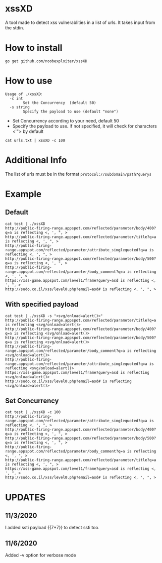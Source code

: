 # xssXD

A tool made to detect xss vulnerablities in a list of urls. It takes input from the stdin.

# How to install 
```go get github.com/noobexploiter/xssXD```

# How to use
```
Usage of ./xssXD:
  -c int
        Set the Concurrency  (default 50)
  -s string
        Specify the payload to use (default "none")
```
* Set Concurrency according to your need, default 50
* Specify the payload to use. If not specified, it will check for characters <'"> by default

`cat urls.txt | xssXD -c 100`

# Additional Info

The list of urls must be in the format ```protocol://subdomain/path?querys```

# Example
## Default
```
cat test | ./xssXD                                                                                                   
http://public-firing-range.appspot.com/reflected/parameter/body/400?q=a is reflecting <, ', ", >
http://public-firing-range.appspot.com/reflected/parameter/title?q=a is reflecting <, ', ", >
http://public-firing-range.appspot.com/reflected/parameter/attribute_singlequoted?q=a is reflecting <, ', ", >
http://public-firing-range.appspot.com/reflected/parameter/body/500?q=a is reflecting <, ', ", >
http://public-firing-range.appspot.com/reflected/parameter/body_comment?q=a is reflecting <, ', ", >
https://xss-game.appspot.com/level1/frame?query=asd is reflecting <, ', ", >
http://sudo.co.il/xss/level0.php?email=asd# is reflecting <, ', ", >
```
## With specified payload
```
cat test | ./xssXD -s "<svg/onload=alert()>"                                                                         
http://public-firing-range.appspot.com/reflected/parameter/title?q=a is reflecting <svg/onload=alert()>
http://public-firing-range.appspot.com/reflected/parameter/body/400?q=a is reflecting <svg/onload=alert()>
http://public-firing-range.appspot.com/reflected/parameter/body/500?q=a is reflecting <svg/onload=alert()>
http://public-firing-range.appspot.com/reflected/parameter/body_comment?q=a is reflecting <svg/onload=alert()>
http://public-firing-range.appspot.com/reflected/parameter/attribute_singlequoted?q=a is reflecting <svg/onload=alert()>
https://xss-game.appspot.com/level1/frame?query=asd is reflecting <svg/onload=alert()>
http://sudo.co.il/xss/level0.php?email=asd# is reflecting <svg/onload=alert()>
```
## Set Concurrency
```
cat test | ./xssXD -c 100
http://public-firing-range.appspot.com/reflected/parameter/attribute_singlequoted?q=a is reflecting <, ', ", >
http://public-firing-range.appspot.com/reflected/parameter/body/400?q=a is reflecting <, ', ", >
http://public-firing-range.appspot.com/reflected/parameter/body/500?q=a is reflecting <, ', ", >
http://public-firing-range.appspot.com/reflected/parameter/body_comment?q=a is reflecting <, ', ", >
http://public-firing-range.appspot.com/reflected/parameter/title?q=a is reflecting <, ', ", >
https://xss-game.appspot.com/level1/frame?query=asd is reflecting <, ', ", >
http://sudo.co.il/xss/level0.php?email=asd# is reflecting <, ', ", >
```

# UPDATES
## 11/3/2020
I added ssti payload {{7\*7}} to detect ssti too.
## 11/6/2020
Added -v option for verbose mode
